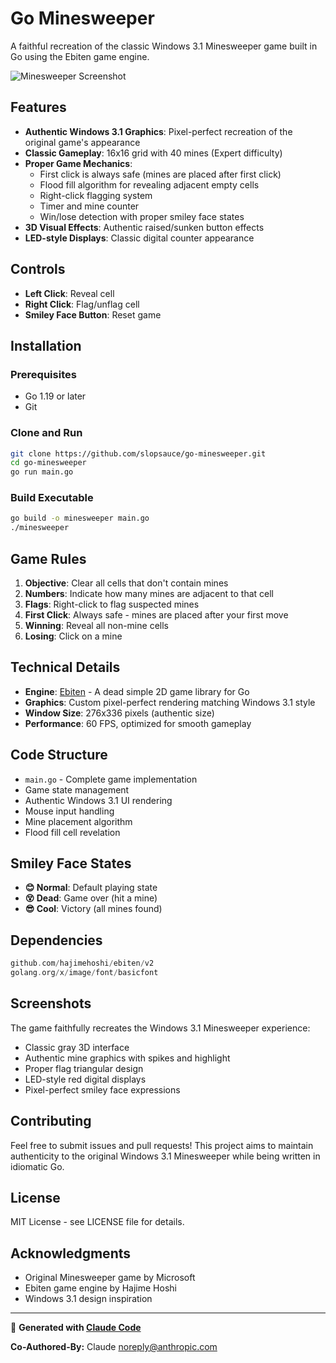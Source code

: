 # Go Minesweeper

A faithful recreation of the classic Windows 3.1 Minesweeper game built in Go using the Ebiten game engine.

![Minesweeper Screenshot](https://via.placeholder.com/276x336/c0c0c0/000000?text=Minesweeper)

## Features

- **Authentic Windows 3.1 Graphics**: Pixel-perfect recreation of the original game's appearance
- **Classic Gameplay**: 16x16 grid with 40 mines (Expert difficulty)
- **Proper Game Mechanics**:
  - First click is always safe (mines are placed after first click)
  - Flood fill algorithm for revealing adjacent empty cells
  - Right-click flagging system
  - Timer and mine counter
  - Win/lose detection with proper smiley face states
- **3D Visual Effects**: Authentic raised/sunken button effects
- **LED-style Displays**: Classic digital counter appearance

## Controls

- **Left Click**: Reveal cell
- **Right Click**: Flag/unflag cell
- **Smiley Face Button**: Reset game

## Installation

### Prerequisites

- Go 1.19 or later
- Git

### Clone and Run

```bash
git clone https://github.com/slopsauce/go-minesweeper.git
cd go-minesweeper
go run main.go
```

### Build Executable

```bash
go build -o minesweeper main.go
./minesweeper
```

## Game Rules

1. **Objective**: Clear all cells that don't contain mines
2. **Numbers**: Indicate how many mines are adjacent to that cell
3. **Flags**: Right-click to flag suspected mines
4. **First Click**: Always safe - mines are placed after your first move
5. **Winning**: Reveal all non-mine cells
6. **Losing**: Click on a mine

## Technical Details

- **Engine**: [Ebiten](https://ebiten.org/) - A dead simple 2D game library for Go
- **Graphics**: Custom pixel-perfect rendering matching Windows 3.1 style
- **Window Size**: 276x336 pixels (authentic size)
- **Performance**: 60 FPS, optimized for smooth gameplay

## Code Structure

- `main.go` - Complete game implementation
- Game state management
- Authentic Windows 3.1 UI rendering
- Mouse input handling
- Mine placement algorithm
- Flood fill cell revelation

## Smiley Face States

- **😊 Normal**: Default playing state
- **😵 Dead**: Game over (hit a mine)
- **😎 Cool**: Victory (all mines found)

## Dependencies

```go
github.com/hajimehoshi/ebiten/v2
golang.org/x/image/font/basicfont
```

## Screenshots

The game faithfully recreates the Windows 3.1 Minesweeper experience:

- Classic gray 3D interface
- Authentic mine graphics with spikes and highlight
- Proper flag triangular design
- LED-style red digital displays
- Pixel-perfect smiley face expressions

## Contributing

Feel free to submit issues and pull requests! This project aims to maintain authenticity to the original Windows 3.1 Minesweeper while being written in idiomatic Go.

## License

MIT License - see LICENSE file for details.

## Acknowledgments

- Original Minesweeper game by Microsoft
- Ebiten game engine by Hajime Hoshi
- Windows 3.1 design inspiration

---

🤖 **Generated with [Claude Code](https://claude.ai/code)**

**Co-Authored-By:** Claude <noreply@anthropic.com>